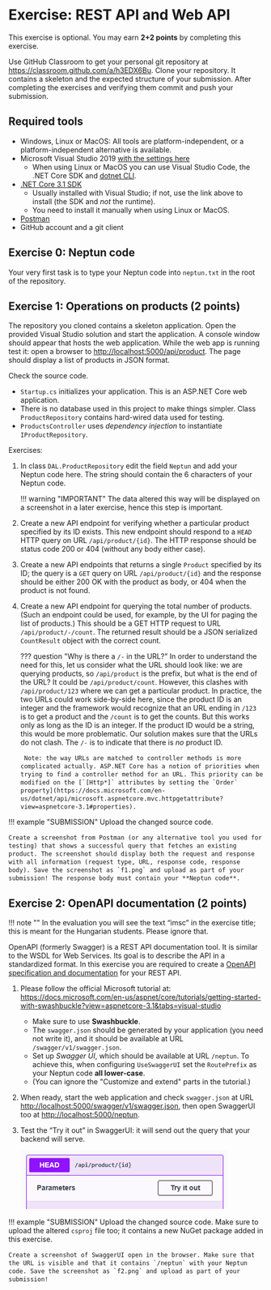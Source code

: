 ﻿# Exercise: REST API and Web API

This exercise is optional. You may earn **2+2 points** by completing this exercise.

Use GitHub Classroom to get your personal git repository at <https://classroom.github.com/a/h3EDX6Bu>. Clone your repository. It contains a skeleton and the expected structure of your submission. After completing the exercises and verifying them commit and push your submission.

## Required tools

- Windows, Linux or MacOS: All tools are platform-independent, or a platform-independent alternative is available.
- Microsoft Visual Studio 2019 [with the settings here](../VisualStudio.md)
    - When using Linux or MacOS you can use Visual Studio Code, the .NET Core SDK and [dotnet CLI](https://docs.microsoft.com/en-us/dotnet/core/tools/).
- [.NET Core 3.1 SDK](https://dotnet.microsoft.com/download/dotnet-core/3.1)
    - Usually installed with Visual Studio; if not, use the link above to install (the SDK and _not_ the runtime).
    - You need to install it manually when using Linux or MacOS.
- [Postman](https://www.getpostman.com/)
- GitHub account and a git client

## Exercise 0: Neptun code

Your very first task is to type your Neptun code into `neptun.txt` in the root of the repository.

## Exercise 1: Operations on products (2 points)

The repository you cloned contains a skeleton application. Open the provided Visual Studio solution and start the application. A console window should appear that hosts the web application. While the web app is running test it: open a browser to <http://localhost:5000/api/product>. The page should display a list of products in JSON format.

Check the source code.

- `Startup.cs` initializes your application. This is an ASP.NET Core web application.
- There is no database used in this project to make things simpler. Class `ProductRepository` contains hard-wired data used for testing.
- `ProductsController` uses _dependency injection_ to instantiate  `IProductRepository`.

Exercises:

1. In class `DAL.ProductRepository` edit the field `Neptun` and add your Neptun code here. The string should contain the 6 characters of your Neptun code.

    !!! warning "IMPORTANT"
        The data altered this way will be displayed on a screenshot in a later exercise, hence this step is important.

1. Create a new API endpoint for verifying whether a particular product specified by its ID exists. This new endpoint should respond to a `HEAD` HTTP query on URL `/api/product/{id}`. The HTTP response should be status code 200 or 404 (without any body either case).

1. Create a new API endpoints that returns a single `Product` specified by its ID; the query is a `GET` query on URL `/api/product/{id}` and the response should be either 200 OK with the product as body, or 404 when the product is not found.

1. Create a new API endpoint for querying the total number of products. (Such an endpoint could be used, for example, by the UI for paging the list of products.) This should be a GET HTTP request to URL `/api/product/-/count`. The returned result should be a JSON serialized `CountResult` object with the correct count.

    ??? question "Why is there a `/-` in the URL?"
        In order to understand the need for this, let us consider what the URL should look like: we are querying products, so `/api/product` is the prefix, but what is the end of the URL? It could be `/api/product/count`. However, this clashes with `/api/product/123` where we can get a particular product. In practice, the two URLs could work side-by-side here, since the product ID is an integer and the framework would recognize that an URL ending in `/123` is to get a product and the `/count` is to get the counts. But this works only as long as the ID is an integer. If the product ID would be a string, this would be more problematic. Our solution makes sure that the URLs do not clash. The `/-` is to indicate that there is _no_ product ID.

        Note: the way URLs are matched to controller methods is more complicated actually. ASP.NET Core has a notion of priorities when trying to find a controller method for an URL. This priority can be modified on the [`[Http*]` attributes by setting the `Order` property](https://docs.microsoft.com/en-us/dotnet/api/microsoft.aspnetcore.mvc.httpgetattribute?view=aspnetcore-3.1#properties).

!!! example "SUBMISSION"
    Upload the changed source code.

    Create a screenshot from Postman (or any alternative tool you used for testing) that shows a successful query that fetches an existing product. The screenshot should display both the request and response with all information (request type, URL, response code, response body). Save the screenshot as `f1.png` and upload as part of your submission! The response body must contain your **Neptun code**.

## Exercise 2: OpenAPI documentation (2 points)

!!! note ""
    In the evaluation you will see the text “imsc” in the exercise title; this is meant for the Hungarian students. Please ignore that.

OpenAPI (formerly Swagger) is a REST API documentation tool. It is similar to the WSDL for Web Services. Its goal is to describe the API in a standardized format. In this exercise you are required to create a [OpenAPI specification and documentation](https://docs.microsoft.com/en-us/aspnet/core/tutorials/web-api-help-pages-using-swagger?view=aspnetcore-3.1) for your REST API.

1. Please follow the official Microsoft tutorial at: <https://docs.microsoft.com/en-us/aspnet/core/tutorials/getting-started-with-swashbuckle?view=aspnetcore-3.1&tabs=visual-studio>

    - Make sure to use **Swashbuckle**.
    - The `swagger.json` should be generated by your application (you need not write it), and it should be available at URL `/swagger/v1/swagger.json`.
    - Set up _Swagger UI_, which should be available at URL `/neptun`. To achieve this, when configuring `UseSwaggerUI` set the `RoutePrefix` as your Neptun code **all lower-case**.
    - (You can ignore the "Customize and extend" parts in the tutorial.)

1. When ready, start the web application and check `swagger.json` at URL <http://localhost:5000/swagger/v1/swagger.json>, then open SwaggerUI too at <http://localhost:5000/neptun>.

1. Test the “Try it out” in SwaggerUI: it will send out the query that your backend will serve.

    ![SwaggerUI Try it out](swaggerui-try.png)

!!! example "SUBMISSION"
    Upload the changed source code. Make sure to upload the altered `csproj` file too; it contains a new NuGet package added in this exercise.

    Create a screenshot of SwaggerUI open in the browser. Make sure that the URL is visible and that it contains `/neptun` with your Neptun code. Save the screenshot as `f2.png` and upload as part of your submission!
